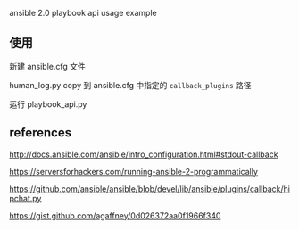 ansible 2.0 playbook api usage example

使用
----
新建 ansible.cfg 文件

human_log.py copy 到 ansible.cfg 中指定的 `callback_plugins` 路径

运行 playbook_api.py 

references
------------
http://docs.ansible.com/ansible/intro_configuration.html#stdout-callback

https://serversforhackers.com/running-ansible-2-programmatically

https://github.com/ansible/ansible/blob/devel/lib/ansible/plugins/callback/hipchat.py

https://gist.github.com/agaffney/0d026372aa0f1966f340
